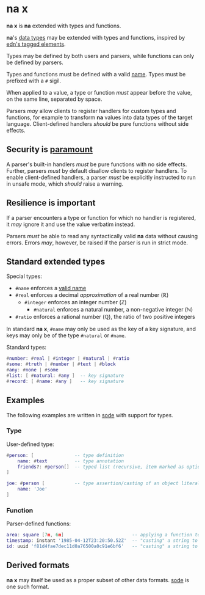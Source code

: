 # na x

**na x** is **na** extended with types and functions.

**na**'s [data types](README.md#data-types) may be extended with types and functions, inspired by [edn's tagged elements](https://github.com/edn-format/edn/#tagged-elements).

Types may be defined by both users and parsers, while functions can only be defined by parsers.

Types and functions must be defined with a valid [name](https://github.com/kesh-lang/na#names). Types must be prefixed with a `#` sigil.

When applied to a value, a type or function _must_ appear before the value, on the same line, separated by space.

Parsers _may_ allow clients to register handlers for custom types and functions, for example to transform **na** values into data types of the target language. Client-defined handlers _should_ be pure functions without side effects.

## Security is [paramount](https://github.com/OWASP/Top10/blob/567a84c2a88ad691a65a0de38f98408d48d8b9b5/2017/en/0xa8-insecure-deserialization.md)

A parser's built-in handlers _must_ be pure functions with no side effects. Further, parsers _must_ by default disallow clients to register handlers. To enable client-defined handlers, a parser _must_ be explicitly instructed to run in unsafe mode, which _should_ raise a warning.

## Resilience is important

If a parser encounters a type or function for which no handler is registered, it _may_ ignore it and use the value verbatim instead.

Parsers _must_ be able to read any syntactically valid **na** data without causing errors. Errors _may_, however, be raised if the parser is run in strict mode.

## Standard extended types

Special types:

- `#name` enforces a [valid name](README.md#names)
- `#real` enforces a decimal _approximation_ of a real number (ℝ)
    - `#integer` enforces an integer number (ℤ)
        - `#natural` enforces a natural number, a non-negative integer (ℕ)
- `#ratio` enforces a rational number (ℚ), the ratio of two positive integers

In standard **na x**, `#name` may only be used as the key of a key signature, and keys may only be of the type `#natural` or `#name`.

Standard types:

```lua
#number: #real | #integer | #natural | #ratio
#some: #truth | #number | #text | #block
#any: #none | #some
#list: [ #natural: #any ]  -- key signature
#record: [ #name: #any ]   -- key signature
```

## Examples

The following examples are written in [sode](https://github.com/kesh-lang/sode) with support for types.

### Type

User-defined type:

```lua
#person: [               -- type definition
    name: #text          -- type annotation
    friends?: #person[]  -- typed list (recursive, item marked as optional)
]

joe: #person [           -- type assertion/casting of an object literal
    name: 'Joe'
]
```

### Function

Parser-defined functions:

```lua
area: square [7m, 6m]                         -- applying a function to a block of values
timestamp: instant '1985-04-12T23:20:50.52Z'  -- "casting" a string to an RFC 3339 timestamp
id: uuid 'f81d4fae7dec11d0a76500a0c91e6bf6'   -- "casting" a string to an RFC 4122 UUID
```

## Derived formats

**na x** may itself be used as a proper subset of other data formats. [sode](https://github.com/kesh-lang/sode) is one such format.
